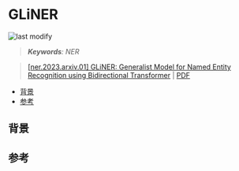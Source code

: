 GLiNER
===
<!--START_SECTION:badge-->

![last modify](https://img.shields.io/static/v1?label=last%20modify&message=2025-08-03%2019%3A19%3A17&color=yellowgreen&style=flat-square)

<!--END_SECTION:badge-->
<!--info
top: false
hidden: true
-->

> ***Keywords**: NER*

> [[ner.2023.arxiv.01] GLiNER: Generalist Model for Named Entity Recognition using Bidirectional Transformer](https://arxiv.org/abs/2311.08526) | [PDF]([ner.2023.arxiv.01]%20GLiNER.pdf)

<!--START_SECTION:toc-->
- [背景](#背景)
- [参考](#参考)
<!--END_SECTION:toc-->


## 背景


## 参考